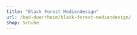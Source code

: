 ```yaml
---
title: "Black Forest Mediendesign"
url: /bad-duerrheim/black-forest-mediendesign/
shop: Schuhe
---
```


